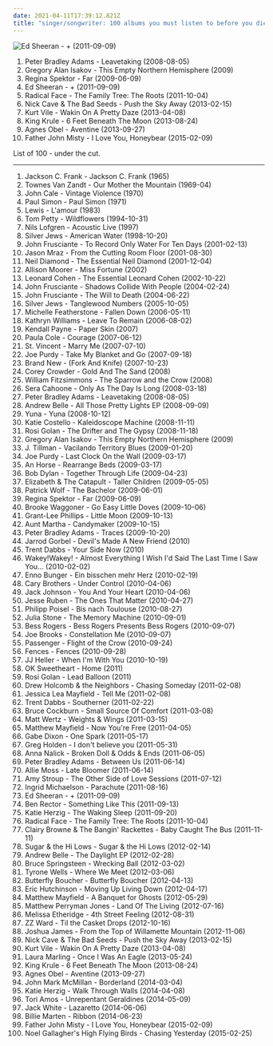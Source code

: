 ```yaml
---
date: 2021-04-11T17:39:12.821Z
title: "singer/songwriter: 100 albums you must listen to before you die"
---
```

![Ed Sheeran - + (2011-09-09)](http://coverartarchive.org/release/94ad3a58-a1cc-46a3-acf4-9cb6c1d6f032/16111056293-500.jpg "Ed Sheeran - + (2011-09-09)")
<ol class="albums">
<li data-cover="http://coverartarchive.org/release/332b04a6-1a19-4d44-94c6-3c03e14f374b/15577515732-500.jpg" data-tags="pop, country, pop rock, americana, singer/songwriter, purchased 09, albums checked" role="button">Peter Bradley Adams - Leavetaking (2008-08-05)</li>
<li data-cover="http://coverartarchive.org/release/a9f1fa02-8290-449a-95ee-e88c53a3e60b/13153183313-500.jpg" data-tags="rock, singer-songwriter, acoustic, americana, adult contemporary, folk rock, singer/songwriter, gregory alan isakov" role="button">Gregory Alan Isakov - This Empty Northern Hemisphere (2009)</li>
<li data-cover="http://coverartarchive.org/release/8de3f2da-225f-49de-bb40-7a58e3bb0518/3715735677-500.jpg" data-tags="pop, piano, anti-folk, indie, alternative, indie pop, indie rock, 00s" role="button">Regina Spektor - Far (2009-06-09)</li>
<li data-cover="http://coverartarchive.org/release/94ad3a58-a1cc-46a3-acf4-9cb6c1d6f032/16111056293-500.jpg" data-tags="pop, british, acoustic, ed sheeran" role="button">Ed Sheeran - + (2011-09-09)</li>
<li data-cover="http://coverartarchive.org/release/a8eee5b4-e902-46fa-986d-0df69d360a58/2479688238-500.jpg" data-tags="indie, rock, alternative, folk, singer/songwriter, 2010s, 2011 albums, nettwerk records, canela fina, part i" role="button">Radical Face - The Family Tree: The Roots (2011-10-04)</li>
<li data-cover="http://coverartarchive.org/release/32d91075-4857-4d10-9c39-f8531caeaa2b/2962749999-500.jpg" data-tags="2010s, art rock" role="button">Nick Cave & The Bad Seeds - Push the Sky Away (2013-02-15)</li>
<li data-cover="http://coverartarchive.org/release/b62e3ec7-d6bb-43c6-8eb8-30d958d109d0/3846880817-500.jpg" data-tags="indie rock, indie, lo-fi, vinyl, matador records" role="button">Kurt Vile - Wakin On A Pretty Daze (2013-04-08)</li>
<li data-cover="http://coverartarchive.org/release/6c433abe-415f-47e5-9bfa-44fbafee151b/5084224967-500.jpg" data-tags="post-punk" role="button">King Krule - 6 Feet Beneath The Moon (2013-08-24)</li>
<li data-cover="http://coverartarchive.org/release/2d012e66-6759-485b-beb5-00532c46a386/8544215048-500.jpg" data-tags="folk, singer-songwriter, piano" role="button">Agnes Obel - Aventine (2013-09-27)</li>
<li data-cover="http://coverartarchive.org/release/5bad490b-2939-4955-955b-9280cf616473/9591833765-500.jpg" data-tags="folk, indie" role="button">Father John Misty - I Love You, Honeybear (2015-02-09)</li>
</ol>
List of 100 - under the cut.
<!-- more -->

_________________

<ol class="albums">
<li data-cover="https://img.discogs.com/WPZKH46hTDA9kaAQ0vzwZsDihJM=/fit-in/240x240/filters:strip_icc():format(jpeg):mode_rgb():quality(90)/discogs-images/R-1492912-1256845522.jpeg.jpg" data-tags="folk" role="button">
Jackson C. Frank - Jackson C. Frank (1965)
</li>
<li data-cover="https://img.discogs.com/5GB_YywyYox8jr8m1MAseKxL940=/fit-in/600x594/filters:strip_icc():format(jpeg):mode_rgb():quality(90)/discogs-images/R-2120652-1485622460-8194.jpeg.jpg" data-tags="singer-songwriter, folk, americana" role="button">
Townes Van Zandt - Our Mother the Mountain (1969-04)
</li>
<li data-cover="https://img.discogs.com/mEZJWBt4ebrznwBCtifb0xeE8Pw=/fit-in/600x596/filters:strip_icc():format(jpeg):mode_rgb():quality(90)/discogs-images/R-10470208-1498082862-7740.jpeg.jpg" data-tags="rock, art rock" role="button">
John Cale - Vintage Violence (1970)
</li>
<li data-cover="https://img.discogs.com/nqxkjMxnQAPyOKvXNQGD_HLz4No=/fit-in/600x596/filters:strip_icc():format(jpeg):mode_rgb():quality(90)/discogs-images/R-7113798-1490032853-4360.jpeg.jpg" data-tags="70s, folk" role="button">
Paul Simon - Paul Simon (1971)
</li>
<li data-cover="http://coverartarchive.org/release/501335fc-0fb6-4f9a-9a2d-ead1de59d81f/19312025559-500.jpg" data-tags="80s, ambient, singer/songwriter, 10s" role="button">
Lewis - L'amour (1983)
</li>
<li data-cover="http://coverartarchive.org/release/8126990b-62c2-459f-8319-ec5cab3524a6/8157450797-500.jpg" data-tags="rock, 90s" role="button">
Tom Petty - Wildflowers (1994-10-31)
</li>
<li data-cover="http://coverartarchive.org/release/20a90d98-5a6d-4241-bb86-8c694e84bc38/2324784717-500.jpg" data-tags="singer-songwriter" role="button">
Nils Lofgren - Acoustic Live (1997)
</li>
<li data-cover="https://img.discogs.com/n0rEsIRhAgZo9rDRLCP6Y3WxgnA=/fit-in/170x170/filters:strip_icc():format(jpeg):mode_rgb():quality(90)/discogs-images/R-368162-1104497072.jpg.jpg" data-tags="indie, 90s" role="button">
Silver Jews - American Water (1998-10-20)
</li>
<li data-cover="http://coverartarchive.org/release/d5f20f95-7347-4479-97e4-57046bc24d00/20385600250-500.jpg" data-tags="alternative, rock" role="button">
John Frusciante - To Record Only Water For Ten Days (2001-02-13)
</li>
<li data-cover="http://coverartarchive.org/release/6d8b01d8-f500-4e21-812c-56593c3f7169/1882705658-500.jpg" data-tags="pop, rock, acoustic, adult alternative, singer/songwriter, jason mraz, extended play" role="button">
Jason Mraz - From the Cutting Room Floor (2001-08-30)
</li>
<li data-cover="http://coverartarchive.org/release/00376013-5573-42c8-967c-ba10fd503b06/1855566767-500.jpg" data-tags="classic, singer/songwriter, pop/rock" role="button">
Neil Diamond - The Essential Neil Diamond (2001-12-04)
</li>
<li data-cover="https://img.discogs.com/A_rWNM4WweRlqWIaPdFztw-99dU=/fit-in/600x523/filters:strip_icc():format(jpeg):mode_rgb():quality(90)/discogs-images/R-1899344-1502770119-3973.jpeg.jpg" data-tags="female vocalists, alt-country" role="button">
Allison Moorer - Miss Fortune (2002)
</li>
<li data-cover="http://coverartarchive.org/release/e6050473-005e-43c4-a92b-2b5a19e3d85b/27487453451-500.jpg" data-tags="leonard cohen" role="button">
Leonard Cohen - The Essential Leonard Cohen (2002-10-22)
</li>
<li data-cover="http://coverartarchive.org/release/0c18d5dd-3e3d-459c-b647-80734819d072/20451673315-500.jpg" data-tags="alternative, experimental" role="button">
John Frusciante - Shadows Collide With People (2004-02-24)
</li>
<li data-cover="https://img.discogs.com/z2S_5gHnOplgRW32RtYNqoGmf-g=/fit-in/250x250/filters:strip_icc():format(jpeg):mode_rgb():quality(90)/discogs-images/R-4188253-1358358245-1790.jpeg.jpg" data-tags="alternative" role="button">
John Frusciante - The Will to Death (2004-06-22)
</li>
<li data-cover="http://coverartarchive.org/release/cec076e7-e6f3-4a0c-8b3d-907dd0f2f2d3/3246614950-500.jpg" data-tags="pitchfork top albums 2005" role="button">
Silver Jews - Tanglewood Numbers (2005-10-05)
</li>
<li data-cover="http://coverartarchive.org/release/95303712-d3b2-4153-8da4-e45a37c7bea2/4517411459-500.jpg" data-tags="singer/songwriter" role="button">
Michelle Featherstone - Fallen Down (2006-05-11)
</li>
<li data-cover="https://img.discogs.com/lsGaykNRv9iRyEqnkBEe50nxgAo=/fit-in/600x597/filters:strip_icc():format(jpeg):mode_rgb():quality(90)/discogs-images/R-1786152-1458562836-9791.jpeg.jpg" data-tags="female vocalists, acoustic, 00s, singer/songwriter" role="button">
Kathryn Williams - Leave To Remain (2006-08-02)
</li>
<li data-cover="http://coverartarchive.org/release/101ea40b-2647-476f-96b9-711fdbbf610a/1262133327-500.jpg" data-tags="indie, christian, singer songwriter, singer/songwriter" role="button">
Kendall Payne - Paper Skin (2007)
</li>
<li data-cover="https://img.discogs.com/aaRYFPV2pd91HYaTWoNGXjO84rY=/fit-in/600x537/filters:strip_icc():format(jpeg):mode_rgb():quality(90)/discogs-images/R-2605099-1292786722.jpeg.jpg" data-tags="female vocalists" role="button">
Paula Cole - Courage (2007-06-12)
</li>
<li data-cover="http://coverartarchive.org/release/810b0381-38bd-3ff0-852c-38201bc04c28/22198290982-500.jpg" data-tags="indie pop" role="button">
St. Vincent - Marry Me (2007-07-10)
</li>
<li data-cover="http://coverartarchive.org/release/3cc35490-1ed9-4b17-8cb6-3b90a79bd780/5854154257-500.jpg" data-tags="purchased 09" role="button">
Joe Purdy - Take My Blanket and Go (2007-09-18)
</li>
<li data-cover="http://coverartarchive.org/release/2019b20c-5d03-4541-bb53-5c15ee70d96a/9587442762-500.jpg" data-tags="alternative, alternative rock" role="button">
Brand New - (Fork And Knife) (2007-10-23)
</li>
<li data-cover="https://img.discogs.com/kuEs684bEpco-yD8mAv-DPY1mfE=/fit-in/355x355/filters:strip_icc():format(jpeg):mode_rgb():quality(90)/discogs-images/R-4324219-1432872188-4799.jpeg.jpg" data-tags="rock, country, folk, americana, christian, singer/songwriter" role="button">
Corey Crowder - Gold And The Sand (2008)
</li>
<li data-cover="https://img.discogs.com/w0H2wgK8G8AgXVhhAdV9ZRmnD_s=/fit-in/597x600/filters:strip_icc():format(jpeg):mode_rgb():quality(90)/discogs-images/R-2062653-1302342391.jpeg.jpg" data-tags="indie, folk" role="button">
William Fitzsimmons - The Sparrow and the Crow (2008)
</li>
<li data-cover="https://img.discogs.com/8798gMynPFlxjiHZ3pjWqN41ql8=/fit-in/600x600/filters:strip_icc():format(jpeg):mode_rgb():quality(90)/discogs-images/R-1287918-1207379612.jpeg.jpg" data-tags="singer-songwriter" role="button">
Sera Cahoone - Only As The Day Is Long (2008-03-18)
</li>
<li data-cover="http://coverartarchive.org/release/332b04a6-1a19-4d44-94c6-3c03e14f374b/15577515732-500.jpg" data-tags="pop, country, pop rock, americana, singer/songwriter, purchased 09, albums checked" role="button">
Peter Bradley Adams - Leavetaking (2008-08-05)
</li>
<li data-cover="http://coverartarchive.org/release/1595b1f0-4940-48ee-973a-d0ac11a30f18/1614148391-500.jpg" data-tags="pop, singer/songwriter" role="button">
Andrew Belle - All Those Pretty Lights EP (2008-09-09)
</li>
<li data-cover="http://coverartarchive.org/release/38c22892-07d3-4206-9796-3e10a173acab/18602356812-500.jpg" data-tags="pop, rock, folk, female vocalists, acoustic, adult alternative, singer/songwriter" role="button">
Yuna - Yuna (2008-10-12)
</li>
<li data-cover="http://coverartarchive.org/release/506735f3-7a17-4656-beef-38d6ad04548a/5908607322-500.jpg" data-tags="pop, rock, singer/songwriter" role="button">
Katie Costello - Kaleidoscope Machine (2008-11-11)
</li>
<li data-cover="https://img.discogs.com/7KuC4DIsL8hgK53IgCfgUOZpUWc=/fit-in/600x523/filters:strip_icc():format(jpeg):mode_rgb():quality(90)/discogs-images/R-2399440-1430916091-1878.jpeg.jpg" data-tags="pop, singer/songwriter" role="button">
Rosi Golan - The Drifter and The Gypsy (2008-11-18)
</li>
<li data-cover="http://coverartarchive.org/release/a9f1fa02-8290-449a-95ee-e88c53a3e60b/13153183313-500.jpg" data-tags="rock, singer-songwriter, acoustic, americana, adult contemporary, folk rock, singer/songwriter, gregory alan isakov" role="button">
Gregory Alan Isakov - This Empty Northern Hemisphere (2009)
</li>
<li data-cover="https://img.discogs.com/6V_FyQBaT6RPKcw4_kbWcTeKJUA=/fit-in/600x538/filters:strip_icc():format(jpeg):mode_rgb():quality(90)/discogs-images/R-1945137-1384273315-9746.jpeg.jpg" data-tags="folk, indie, singer-songwriter" role="button">
J. Tillman - Vacilando Territory Blues (2009-01-20)
</li>
<li data-cover="https://img.discogs.com/26uE42hTSzfN0zgSahfUfjaeevw=/fit-in/500x500/filters:strip_icc():format(jpeg):mode_rgb():quality(90)/discogs-images/R-5773739-1402266022-5004.jpeg.jpg" data-tags="indie, rock, singer-songwriter, singer/songwriter, southern songwriter" role="button">
Joe Purdy - Last Clock On the Wall (2009-03-17)
</li>
<li data-cover="https://img.discogs.com/R158BrDHD5-oNpjDqUrF16JwLls=/fit-in/200x175/filters:strip_icc():format(jpeg):mode_rgb():quality(90)/discogs-images/R-2377081-1280466314.jpeg.jpg" data-tags="indie, indie pop" role="button">
An Horse - Rearrange Beds (2009-03-17)
</li>
<li data-cover="https://img.discogs.com/0p4IeHnrBKzwZbaUP2XNQnSMdbY=/fit-in/300x300/filters:strip_icc():format(jpeg):mode_rgb():quality(90)/discogs-images/R-4328080-1361870851-6165.jpeg.jpg" data-tags="rock, folk, folk rock, 00s" role="button">
Bob Dylan - Together Through Life (2009-04-23)
</li>
<li data-cover="https://img.discogs.com/We_a_pFN9Cnw_sFfwxbPvP15Nqg=/fit-in/500x500/filters:strip_icc():format(jpeg):mode_rgb():quality(90)/discogs-images/R-2157499-1267107523.jpeg.jpg" data-tags="singer-songwriter" role="button">
Elizabeth & The Catapult - Taller Children (2009-05-05)
</li>
<li data-cover="http://coverartarchive.org/release/4f8f41d4-895d-488d-95d0-7daec079bcd1/21698152605-500.jpg" data-tags="indie, alternative, folk, epic, fucking epic" role="button">
Patrick Wolf - The Bachelor (2009-06-01)
</li>
<li data-cover="http://coverartarchive.org/release/8de3f2da-225f-49de-bb40-7a58e3bb0518/3715735677-500.jpg" data-tags="pop, piano, anti-folk, indie, alternative, indie pop, indie rock, 00s" role="button">
Regina Spektor - Far (2009-06-09)
</li>
<li data-cover="https://img.discogs.com/LC2SRQLuP5xz9BTK-csXSnnjbBs=/fit-in/350x350/filters:strip_icc():format(jpeg):mode_rgb():quality(90)/discogs-images/R-3151616-1318152940.jpeg.jpg" data-tags="rock, singer/songwriter, purchased 09, 2009 releases" role="button">
Brooke Waggoner - Go Easy Little Doves (2009-10-06)
</li>
<li data-cover="https://img.discogs.com/g7VXrggSZALYroLwQTUuG6JxVjs=/fit-in/300x300/filters:strip_icc():format(jpeg):mode_rgb():quality(90)/discogs-images/R-3162005-1318587681.jpeg.jpg" data-tags="rock, country, americana, adult alternative, singer/songwriter" role="button">
Grant-Lee Phillips - Little Moon (2009-10-13)
</li>
<li data-cover="https://img.discogs.com/km9kc6Dn1_WkiAftIq26jx_JHQ0=/fit-in/600x600/filters:strip_icc():format(jpeg):mode_rgb():quality(90)/discogs-images/R-3508028-1333214532.jpeg.jpg" data-tags="rock, singer/songwriter" role="button">
Aunt Martha - Candymaker (2009-10-15)
</li>
<li data-cover="http://coverartarchive.org/release/52b09877-7cbb-4238-b12e-a3481d081602/7761759003-500.jpg" data-tags="folk" role="button">
Peter Bradley Adams - Traces (2009-10-20)
</li>
<li data-cover="https://img.discogs.com/IIa8MRqLOboH7-hv_VVUiMFMHKM=/fit-in/600x600/filters:strip_icc():format(jpeg):mode_rgb():quality(90)/discogs-images/R-10028023-1490377324-4364.jpeg.jpg" data-tags="rock, country, americana, adult alternative, singer/songwriter, the devil and the deep blue sea, just another folk singer, the way you look, the merch grrls, teh typos" role="button">
Jarrod Gorbel - Devil's Made A New Friend (2010)
</li>
<li data-cover="http://coverartarchive.org/release/82467bfc-dc71-417c-9810-8e0d0c622606/25731845482-500.jpg" data-tags="pop, rock, singer/songwriter" role="button">
Trent Dabbs - Your Side Now (2010)
</li>
<li data-cover="https://img.discogs.com/LpgTn_0p-KGSbeUana5uLiF8wIg=/fit-in/600x604/filters:strip_icc():format(jpeg):mode_rgb():quality(90)/discogs-images/R-11667002-1520330340-3120.jpeg.jpg" data-tags="pop, rock, alternative, adult alternative, male vocalists, singer/songwriter, albums i covet" role="button">
Wakey!Wakey! - Almost Everything I Wish I'd Said The Last Time I Saw You... (2010-02-02)
</li>
<li data-cover="https://img.discogs.com/Td1e-2zMFjbi7TrkIEN0WU3_7w0=/fit-in/600x541/filters:strip_icc():format(jpeg):mode_rgb():quality(90)/discogs-images/R-2272246-1273667073.jpeg.jpg" data-tags="singer-songwriter, deutsch, german, singer/songwriter, perlen deutschsprachiger popmusik, klavier, ostfriesland, pianopop" role="button">
Enno Bunger - Ein bisschen mehr Herz (2010-02-19)
</li>
<li data-cover="http://coverartarchive.org/release/60f3ff51-abd2-4423-b3d1-7918699c1768/19969656469-500.jpg" data-tags="rock, alternative, britpop, adult alternative, singer/songwriter, must listen, start to finish albums, bestof2010, purchased 2010, gary brothers  coldplay  the thriving, easya" role="button">
Cary Brothers - Under Control (2010-04-06)
</li>
<li data-cover="http://coverartarchive.org/release/063b8550-4a19-458c-bc0f-4dd50bf2bab0/5325070958-500.jpg" data-tags="acoustic" role="button">
Jack Johnson - You And Your Heart (2010-04-06)
</li>
<li data-cover="https://img.discogs.com/aQExMaZ7wiARrtIvo6acykd2Vgc=/fit-in/600x534/filters:strip_icc():format(jpeg):mode_rgb():quality(90)/discogs-images/R-9318006-1478491649-9650.jpeg.jpg" data-tags="pop, rock, singer/songwriter" role="button">
Jesse Ruben - The Ones That Matter (2010-04-27)
</li>
<li data-cover="https://img.discogs.com/TfxRFG2a8jt0huysa7bKL_aEzmI=/fit-in/600x600/filters:strip_icc():format(jpeg):mode_rgb():quality(90)/discogs-images/R-2682039-1606551917-8470.jpeg.jpg" data-tags="deutsch, singer/songwriter, liebe, herz, tanzen, sucht, micha, poisel, geliebt, maat, nur mit dir, komm zurueck, micha maat, der moment, stille der nacht, zeig mir den weg" role="button">
Philipp Poisel - Bis nach Toulouse (2010-08-27)
</li>
<li data-cover="http://coverartarchive.org/release/f47659a4-4a7c-4995-95f7-42cd9419ba7b/11616480516-500.jpg" data-tags="pop, rock, folk, pop rock, singer/songwriter, 10s, 2010 releases" role="button">
Julia Stone - The Memory Machine (2010-09-01)
</li>
<li data-cover="https://img.discogs.com/8cDj8INOIN-SWlcSaZ7-3JBvdJs=/fit-in/600x605/filters:strip_icc():format(jpeg):mode_rgb():quality(90)/discogs-images/R-11776971-1522191403-1243.jpeg.jpg" data-tags="pop, rock, singer/songwriter" role="button">
Bess Rogers - Bess Rogers Presents Bess Rogers (2010-09-07)
</li>
<li data-cover="https://img.discogs.com/KLorm1yyUJbaSpsHn15HuyTKqMw=/fit-in/600x600/filters:strip_icc():format(jpeg):mode_rgb():quality(90)/discogs-images/R-10881531-1505867459-9205.jpeg.jpg" data-tags="indie, singer/songwriter, joe brooks" role="button">
Joe Brooks - Constellation Me (2010-09-07)
</li>
<li data-cover="http://coverartarchive.org/release/6dddb06c-9763-488f-bb3d-c89a72bcedf8/6531947728-500.jpg" data-tags="folk, indie" role="button">
Passenger - Flight of the Crow (2010-09-24)
</li>
<li data-cover="http://coverartarchive.org/release/da682c09-f95b-4d04-a513-52302ab7a159/25790795847-500.jpg" data-tags="indie, rock, alternative, singer/songwriter, bands i have seen, flippin good" role="button">
Fences - Fences (2010-09-28)
</li>
<li data-cover="https://img.discogs.com/PPVI305NjQuK6wyp788N1nd9JDA=/fit-in/600x600/filters:strip_icc():format(jpeg):mode_rgb():quality(90)/discogs-images/R-7963702-1452529296-3469.jpeg.jpg" data-tags="rock, singer/songwriter" role="button">
JJ Heller - When I'm With You (2010-10-19)
</li>
<li data-cover="http://coverartarchive.org/release/58e8532c-f4e8-4b7f-a401-6f2a1bc01765/18412169178-500.jpg" data-tags="pop, rock, singer/songwriter" role="button">
OK Sweetheart - Home (2011)
</li>
<li data-cover="http://coverartarchive.org/release/6865890b-4aa4-4703-850e-1fbefb331ba9/17903054744-500.jpg" data-tags="pop, singer/songwriter, 2011 releases" role="button">
Rosi Golan - Lead Balloon (2011)
</li>
<li data-cover="https://img.discogs.com/HlGX8cg_m8T89amTmpqjivFaOgY=/fit-in/600x600/filters:strip_icc():format(jpeg):mode_rgb():quality(90)/discogs-images/R-3801827-1344974912-3808.jpeg.jpg" data-tags="rock, country, adult alternative, alternative country, singer/songwriter, toevoegen mm" role="button">
Drew Holcomb & the Neighbors - Chasing Someday (2011-02-08)
</li>
<li data-cover="http://coverartarchive.org/release/deb229d3-798c-4bd6-a1d6-aa6b3219426a/2044238129-500.jpg" data-tags="rock, alternative, indie rock, adult alternative, singer/songwriter, 2011 releases" role="button">
Jessica Lea Mayfield - Tell Me (2011-02-08)
</li>
<li data-cover="http://coverartarchive.org/release/551d729c-f624-4c45-9198-3882e6b51ea9/1386321608-500.jpg" data-tags="rock, singer/songwriter" role="button">
Trent Dabbs - Southerner (2011-02-22)
</li>
<li data-cover="http://coverartarchive.org/release/fdd345f0-b2ac-4f90-879e-401364812f74/4899071991-500.jpg" data-tags="folk rock, singer/songwriter, 2010s, bruce cockburn, canadians, 2011 albums" role="button">
Bruce Cockburn - Small Source Of Comfort (2011-03-08)
</li>
<li data-cover="https://img.discogs.com/D85OUNqlEKZWA3DIhUdglvkl0xI=/fit-in/300x300/filters:strip_icc():format(jpeg):mode_rgb():quality(90)/discogs-images/R-4814796-1377312480-9842.jpeg.jpg" data-tags="pop, rock, pop rock, acoustic, adult alternative, singer/songwriter, relevant magazine" role="button">
Matt Wertz - Weights & Wings (2011-03-15)
</li>
<li data-cover="https://img.discogs.com/XzbVs5C13ciRPh7px1-ICDHvVYw=/fit-in/400x400/filters:strip_icc():format(jpeg):mode_rgb():quality(90)/discogs-images/R-5186801-1394404407-8695.jpeg.jpg" data-tags="rock" role="button">
Matthew Mayfield - Now You're Free (2011-04-05)
</li>
<li data-cover="https://img.discogs.com/1CSUWdrvzOBfb2t7oiK1tMvil7c=/fit-in/600x596/filters:strip_icc():format(jpeg):mode_rgb():quality(90)/discogs-images/R-4828782-1376778633-6813.jpeg.jpg" data-tags="jazz, pop, rock, adult alternative, singer/songwriter" role="button">
Gabe Dixon - One Spark (2011-05-17)
</li>
<li data-cover="http://coverartarchive.org/release/17e3b56b-0689-4116-9151-496097f0dfaf/5635600650-500.jpg" data-tags="pop, rock, singer/songwriter" role="button">
Greg Holden - I don't believe you (2011-05-31)
</li>
<li data-cover="http://coverartarchive.org/release/d2c4b353-d004-4226-9bde-c5dd07cb1f0f/25831858893-500.jpg" data-tags="pop" role="button">
Anna Nalick - Broken Doll & Odds & Ends (2011-06-05)
</li>
<li data-cover="https://img.discogs.com/IP4Oz08J76o6CJE2sJR1jwuDn_Y=/fit-in/222x200/filters:strip_icc():format(jpeg):mode_rgb():quality(90)/discogs-images/R-6426015-1442527754-3223.jpeg.jpg" data-tags="rock, singer/songwriter, albums checked" role="button">
Peter Bradley Adams - Between Us (2011-06-14)
</li>
<li data-cover="https://img.discogs.com/mUZ6ZzPatNelTcbQFvfNzsBcE1U=/fit-in/500x500/filters:strip_icc():format(jpeg):mode_rgb():quality(90)/discogs-images/R-7819567-1486781418-9780.jpeg.jpg" data-tags="pop, female vocalists, singer-songwriter, singer/songwriter" role="button">
Allie Moss - Late Bloomer (2011-06-14)
</li>
<li data-cover="http://coverartarchive.org/release/5d5d3a6a-f7e8-434c-82f2-7e7085725182/9777802110-500.jpg" data-tags="pop, rock, folk, folk-pop, singer/songwriter" role="button">
Amy Stroup - The Other Side of Love Sessions (2011-07-12)
</li>
<li data-cover="http://coverartarchive.org/release/32363afe-81d9-45ed-b2c3-96cfa4d02dea/8857177959-500.jpg" data-tags="pop, rock, adult alternative, singer/songwriter" role="button">
Ingrid Michaelson - Parachute (2011-08-16)
</li>
<li data-cover="http://coverartarchive.org/release/94ad3a58-a1cc-46a3-acf4-9cb6c1d6f032/16111056293-500.jpg" data-tags="pop, british, acoustic, ed sheeran" role="button">
Ed Sheeran - + (2011-09-09)
</li>
<li data-cover="http://coverartarchive.org/release/720f02d6-d2a2-46fb-b3aa-94c6f6f1951f/12858845234-500.jpg" data-tags="pop, rock, adult alternative, christian, singer/songwriter" role="button">
Ben Rector - Something Like This (2011-09-13)
</li>
<li data-cover="http://coverartarchive.org/release/93e4343c-0551-4e0c-b581-e6e6bf7e8799/2516153143-500.jpg" data-tags="rock" role="button">
Katie Herzig - The Waking Sleep (2011-09-20)
</li>
<li data-cover="http://coverartarchive.org/release/a8eee5b4-e902-46fa-986d-0df69d360a58/2479688238-500.jpg" data-tags="indie, rock, alternative, folk, singer/songwriter, 2010s, 2011 albums, nettwerk records, canela fina, part i" role="button">
Radical Face - The Family Tree: The Roots (2011-10-04)
</li>
<li data-cover="http://coverartarchive.org/release/7ab2c4b4-7d6c-4a1a-aa0a-9cc4ec53ac05/5002999584-500.jpg" data-tags="rock, soul, indie pop, indie rock, australian, r&b, blues rock, singer/songwriter, australian indie, bluesy rock, souful, souful house" role="button">
Clairy Browne & The Bangin' Rackettes - Baby Caught The Bus (2011-11-11)
</li>
<li data-cover="https://img.discogs.com/rbGI78zrEhgiX9HI1Fis8sQ4dgw=/fit-in/355x315/filters:strip_icc():format(jpeg):mode_rgb():quality(90)/discogs-images/R-4446080-1365097558-8598.jpeg.jpg" data-tags="soul, singer-songwriter, r&b, singer/songwriter" role="button">
Sugar & the Hi Lows - Sugar & the Hi Lows (2012-02-14)
</li>
<li data-cover="http://coverartarchive.org/release/b7c9e6af-e71b-41ba-b9f7-46db025d4874/5636259875-500.jpg" data-tags="pop, rock, singer/songwriter" role="button">
Andrew Belle - The Daylight EP (2012-02-28)
</li>
<li data-cover="http://coverartarchive.org/release/86605a1f-3dce-48ba-b486-7ad920ec219d/11706495643-500.jpg" data-tags="rock" role="button">
Bruce Springsteen - Wrecking Ball (2012-03-02)
</li>
<li data-cover="http://coverartarchive.org/release/05cd1cdd-1098-461a-8e2f-70eebd8c5ffc/835544029-500.jpg" data-tags="pop, singer/songwriter, pop/rock" role="button">
Tyrone Wells - Where We Meet (2012-03-06)
</li>
<li data-cover="https://img.discogs.com/jc1Tyh3ngjwE5eaUs7Au8aoiMdw=/fit-in/600x533/filters:strip_icc():format(jpeg):mode_rgb():quality(90)/discogs-images/R-5932376-1406667178-6280.jpeg.jpg" data-tags="rock, alternative, singer/songwriter" role="button">
Butterfly Boucher - Butterfly Boucher (2012-04-13)
</li>
<li data-cover="https://img.discogs.com/rkWXb0bdSsMkx0j3NhLAY-w1dO4=/fit-in/400x400/filters:strip_icc():format(jpeg):mode_rgb():quality(90)/discogs-images/R-4877333-1378213829-3953.jpeg.jpg" data-tags="pop, rock, adult alternative, singer/songwriter" role="button">
Eric Hutchinson - Moving Up Living Down (2012-04-17)
</li>
<li data-cover="http://coverartarchive.org/release/ca2bb5d8-fb19-488d-8604-091e1f05dcf9/16203815581-500.jpg" data-tags="rock, singer/songwriter" role="button">
Matthew Mayfield - A Banquet for Ghosts (2012-05-29)
</li>
<li data-cover="http://coverartarchive.org/release/26d8a64f-a315-4a53-a6a0-5ddc6c3b0a6d/2456209840-500.jpg" data-tags="rock, alternative, singer/songwriter" role="button">
Matthew Perryman Jones - Land Of The Living (2012-07-16)
</li>
<li data-cover="http://coverartarchive.org/release/b6787f35-8f78-42e5-91de-1b2a5ed6ffc2/2107041107-500.jpg" data-tags="pop, rock, pop rock, adult alternative, blues rock, singer/songwriter, rock & roll" role="button">
Melissa Etheridge - 4th Street Feeling (2012-08-31)
</li>
<li data-cover="http://coverartarchive.org/release/fdf96f46-d713-4a5b-9e8c-8903b4eef5da/2961251065-500.jpg" data-tags="rock, soul" role="button">
ZZ Ward - Til the Casket Drops (2012-10-16)
</li>
<li data-cover="http://coverartarchive.org/release/c0b1f6c7-bd00-4f08-9877-3da87d378d3a/9389935397-500.jpg" data-tags="indie, rock, alternative, folk, acoustic, singer/songwriter" role="button">
Joshua James - From the Top of Willamette Mountain (2012-11-06)
</li>
<li data-cover="http://coverartarchive.org/release/32d91075-4857-4d10-9c39-f8531caeaa2b/2962749999-500.jpg" data-tags="2010s, art rock" role="button">
Nick Cave & The Bad Seeds - Push the Sky Away (2013-02-15)
</li>
<li data-cover="http://coverartarchive.org/release/b62e3ec7-d6bb-43c6-8eb8-30d958d109d0/3846880817-500.jpg" data-tags="indie rock, indie, lo-fi, vinyl, matador records" role="button">
Kurt Vile - Wakin On A Pretty Daze (2013-04-08)
</li>
<li data-cover="http://coverartarchive.org/release/bf301708-c09d-4005-b029-65840a08f37f/15696299805-500.jpg" data-tags="folk, contemporary folk, americana, indie folk" role="button">
Laura Marling - Once I Was An Eagle (2013-05-24)
</li>
<li data-cover="http://coverartarchive.org/release/6c433abe-415f-47e5-9bfa-44fbafee151b/5084224967-500.jpg" data-tags="post-punk" role="button">
King Krule - 6 Feet Beneath The Moon (2013-08-24)
</li>
<li data-cover="http://coverartarchive.org/release/2d012e66-6759-485b-beb5-00532c46a386/8544215048-500.jpg" data-tags="folk, singer-songwriter, piano" role="button">
Agnes Obel - Aventine (2013-09-27)
</li>
<li data-cover="http://coverartarchive.org/release/d908c7da-75ed-425d-989c-6bf9bf8051f2/25736462144-500.jpg" data-tags="indie, alternative rock, folk, christian rock, male vocalists, worship, singer/songwriter, ccm, christian & gospel" role="button">
John Mark McMillan - Borderland (2014-03-04)
</li>
<li data-cover="http://coverartarchive.org/release/b3e58589-dff3-4ec3-9687-956ce3270855/6989496026-500.jpg" data-tags="rock, alternative, singer/songwriter" role="button">
Katie Herzig - Walk Through Walls (2014-04-08)
</li>
<li data-cover="http://coverartarchive.org/release/fcd44a2b-3e3f-4e7f-8af2-e553fa6a603f/7296590031-500.jpg" data-tags="alternative pop" role="button">
Tori Amos - Unrepentant Geraldines (2014-05-09)
</li>
<li data-cover="http://coverartarchive.org/release/b5139eff-0ce6-428e-a96f-6653a68af7a2/8249629063-500.jpg" data-tags="alternative rock, blues rock, rock, garage rock" role="button">
Jack White - Lazaretto (2014-06-06)
</li>
<li data-cover="https://img.discogs.com/6JExVIEogfQ3HqMk_LOU5WeKvco=/fit-in/600x621/filters:strip_icc():format(jpeg):mode_rgb():quality(90)/discogs-images/R-7817389-1449412453-5963.jpeg.jpg" data-tags="female vocalists, singer/songwriter" role="button">
Billie Marten - Ribbon (2014-06-23)
</li>
<li data-cover="http://coverartarchive.org/release/5bad490b-2939-4955-955b-9280cf616473/9591833765-500.jpg" data-tags="folk, indie" role="button">
Father John Misty - I Love You, Honeybear (2015-02-09)
</li>
<li data-cover="http://coverartarchive.org/release/3bf10c9b-79eb-46d4-9b00-615bf2d91ce5/9171464486-500.jpg" data-tags="alternative rock" role="button">
Noel Gallagher's High Flying Birds - Chasing Yesterday (2015-02-25)
</li>
</ol>